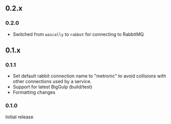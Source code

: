 ## 0.2.x

### 0.2.0
 * Switched from `wascally` to `rabbot` for connecting to RabbitMQ

## 0.1.x

### 0.1.1
 * Set default rabbit connection name to "metronic" to avoid collisions with other connections used by a service.
 * Support for latest BigGulp (build/test)
 * Formatting changes

### 0.1.0
Initial release